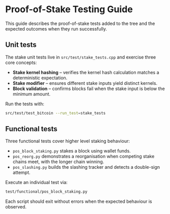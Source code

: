 # Proof-of-Stake Testing Guide

This guide describes the proof-of-stake tests added to the tree and the
expected outcomes when they run successfully.

## Unit tests

The stake unit tests live in `src/test/stake_tests.cpp` and exercise three
core concepts:

- **Stake kernel hashing** – verifies the kernel hash calculation matches a
  deterministic expectation.
- **Stake modifier** – ensures different stake inputs yield distinct kernels.
- **Block validation** – confirms blocks fail when the stake input is below the
  minimum amount.

Run the tests with:

```bash
src/test/test_bitcoin --run_test=stake_tests
```

## Functional tests

Three functional tests cover higher level staking behaviour:

- `pos_block_staking.py` stakes a block using wallet funds.
- `pos_reorg.py` demonstrates a reorganisation when competing stake chains
  meet, with the longer chain winning.
- `pos_slashing.py` builds the slashing tracker and detects a double-sign
  attempt.

Execute an individual test via:

```bash
test/functional/pos_block_staking.py
```

Each script should exit without errors when the expected behaviour is
observed.
